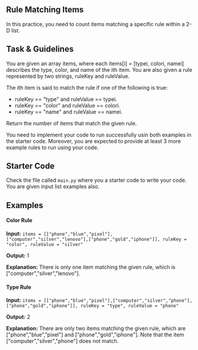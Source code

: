 ## Rule Matching Items 
In this practice, you need to count items matching a specific rule within a 2-D list.

## Task & Guidelines
You are given an array items, where each items[i] = [typei, colori, namei] describes the type, color, and name of the ith item. You are also given a rule represented by two strings, ruleKey and ruleValue.

The ith item is said to match the rule if one of the following is true:
- ruleKey == "type" and ruleValue == typei.
- ruleKey == "color" and ruleValue == colori.
- ruleKey == "name" and ruleValue == namei.

Return the number of items that match the given rule.

You need to implement your code to run successfully usin both examples in the starter code. Moreover, you are expected to provide at least 3 more example rules to run using your code.

## Starter Code
Check the file called `main.py` where you a starter code to write your code.
You are given input list examples also.

## Examples 
#### Color Rule
**Input:**  `items = [["phone","blue","pixel"],["computer","silver","lenovo"],["phone","gold","iphone"]], ruleKey = "color", ruleValue = "silver"`

**Output:** 1

**Explanation:** There is only one item matching the given rule, which is ["computer","silver","lenovo"].

#### Type Rule
**Input:** `items = [["phone","blue","pixel"],["computer","silver","phone"],["phone","gold","iphone"]], ruleKey = "type", ruleValue = "phone"`

**Output:** 2

**Explanation:** There are only two items matching the given rule, which are ["phone","blue","pixel"] and ["phone","gold","iphone"]. Note that the item ["computer","silver","phone"] does not match.

